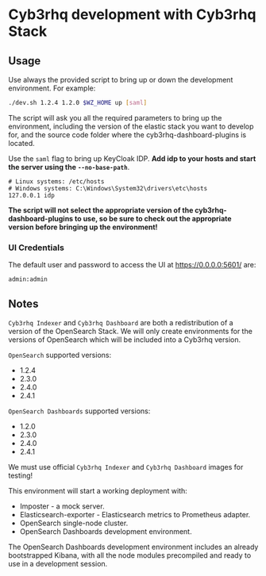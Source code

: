 # Cyb3rhq development with Cyb3rhq Stack

## Usage

Use always the provided script to bring up or down the development
environment. For example:

```bash
./dev.sh 1.2.4 1.2.0 $WZ_HOME up [saml]
```

The script will ask you all the required parameters to bring up the
environment, including the version of the elastic stack you want to
develop for, and the source code folder where the cyb3rhq-dashboard-plugins is
located.

Use the `saml` flag to bring up KeyCloak IDP. **Add idp to your hosts and start
the server using the `--no-base-path`**.

```apacheconf
# Linux systems: /etc/hosts
# Windows systems: C:\Windows\System32\drivers\etc\hosts
127.0.0.1 idp
```

**The script will not select the appropriate version of the
cyb3rhq-dashboard-plugins to use, so be sure to check out the appropriate version
before bringing up the environment!**

###  UI Credentials

The default user and password to access the UI at https://0.0.0.0:5601/ are:

```
admin:admin
```

## Notes

`Cyb3rhq Indexer` and `Cyb3rhq Dashboard` are both a redistribution of a
version of the OpenSearch Stack. We will only create environments for
the versions of OpenSearch which will be included into a Cyb3rhq
version.

`OpenSearch` supported versions:
- 1.2.4
- 2.3.0
- 2.4.0
- 2.4.1

`OpenSearch Dashboards` supported versions:
- 1.2.0
- 2.3.0
- 2.4.0
- 2.4.1

We must use official `Cyb3rhq Indexer` and `Cyb3rhq Dashboard` images for
testing!

This environment will start a working deployment with:
  - Imposter - a mock server.
  - Elasticsearch-exporter - Elasticsearch metrics to Prometheus adapter.
  - OpenSearch single-node cluster.
  - OpenSearch Dashboards development environment.

The OpenSearch Dashboards development environment includes an already
bootstrapped Kibana, with all the node modules precompiled and ready to
use in a development session.
